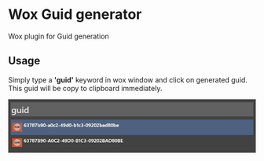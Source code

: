 # Wox Guid generator
Wox plugin for Guid generation

## Usage
Simply type a **'guid'** keyword in wox window and click on generated guid. This guid will be copy to clipboard immediately.

![alt usage](https://github.com/VladimirRybalko/wox-guid/blob/master/src/images/example.png)
